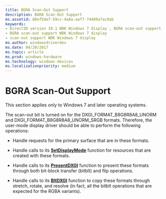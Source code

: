 ```yaml
---
title: BGRA Scan-Out Support
description: BGRA Scan-Out Support
ms.assetid: 88ef5de7-59cc-4a8a-aaf7-74489a7ac0ab
keywords:
- Direct3D version 10.1 WDK Windows 7 display , BGRA scan-out support
- BGRA scan-out support WDK Windows 7 display
- scan-out support WDK Windows 7 display
ms.author: windowsdriverdev
ms.date: 04/20/2017
ms.topic: article
ms.prod: windows-hardware
ms.technology: windows-devices
ms.localizationpriority: medium
---
```


# BGRA Scan-Out Support


This section applies only to Windows 7 and later operating systems.

The scan-out bit is turned on for the DXGI\_FORMAT\_B8G8R8A8\_UNORM and DXGI\_FORMAT\_B8G8R8A8\_UNORM\_SRGB formats. Therefore, the user-mode display driver should be able to perform the following operations:

-   Handle requests for the primary surface that are in these formats.

-   Handle calls to its [**SetDisplayMode**](https://msdn.microsoft.com/library/windows/hardware/ff569535) function for resources that are created with these formats.

-   Handle calls to its [**PresentDXGI**](https://msdn.microsoft.com/library/windows/hardware/ff569179) function to present these formats through both bit-block transfer (bitblt) and flip operations.

-   Handle calls to its [**BltDXGI**](https://msdn.microsoft.com/library/windows/hardware/ff538252) function to copy these formats through stretch, rotate, and resolve (in fact, all the bitblt operations that are expected for the RGBA variants).

 

 





